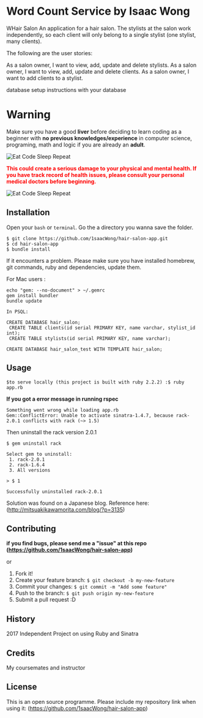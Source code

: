# Word Count Service by Isaac Wong

WHair Salon
An application for a hair salon. The stylists at the salon work independently, so each client will only belong to a single stylist (one stylist, many clients).

The following are the user stories:

As a salon owner, I want to view, add, update and delete stylists.
As a salon owner, I want to view, add, update and delete clients.
As a salon owner, I want to add clients to a stylist.

database setup instructions with your database

# Warning

Make sure you have a good **liver** before deciding to learn coding as a beginner with **no previous knowledges/experience** in computer science, programing, math and logic if you are already an **adult**.

![Eat Code Sleep Repeat](http://juicebubble.co.za/wp-content/uploads/2015/11/eat-sleep-code-white.png "Eat Code No-Sleep Repeat")

<span style="color:red"> **This could create a serious damage to your physical and mental health. If you have track record of health issues, please consult your personal medical doctors before beginning.**
</span>

![Eat Code Sleep Repeat](http://www.merakapda.com/img/p/1/0/9/8/1098-home_default.jpg "Eat Code No-Sleep Repeat")


## Installation

Open your `bash` or `terminal`. Go the a directory you wanna save the folder.

```
$ git clone https://github.com/1saacWong/hair-salon-app.git
$ cd hair-salon-app
$ bundle install

```

If it encounters a problem. Please make sure you have installed homebrew, git commands, ruby and dependencies, update them.

For Mac users :

```
echo "gem: --no-document" > ~/.gemrc
gem install bundler
bundle update

```

```
In PSQL:

CREATE DATABASE hair_salon;
 CREATE TABLE clients(id serial PRIMARY KEY, name varchar, stylist_id int);
 CREATE TABLE stylists(id serial PRIMARY KEY, name varchar);

CREATE DATABASE hair_salon_test WITH TEMPLATE hair_salon;

```
## Usage

```
$to serve locally (this project is built with ruby 2.2.2) :$ ruby app.rb

```

**If you got a error message in running rspec**

```
Something went wrong while loading app.rb
Gem::ConflictError: Unable to activate sinatra-1.4.7, because rack-2.0.1 conflicts with rack (~> 1.5)

```

Then uninstall the rack version 2.0.1

```
$ gem uninstall rack

Select gem to uninstall:
 1. rack-2.0.1
 2. rack-1.6.4
 3. All versions

> $ 1

Successfully uninstalled rack-2.0.1
```
Solution was found on a Japanese blog. Reference here:
(http://mitsuakikawamorita.com/blog/?p=3135)


## Contributing

**if you find bugs, please send me a "issue" at this repo (https://github.com/1saacWong/hair-salon-app)**

or


1. Fork it!
2. Create your feature branch: `$ git checkout -b my-new-feature`
3. Commit your changes: `$ git commit -m "Add some feature"`
4. Push to the branch: `$ git push origin my-new-feature`
5. Submit a pull request :D

## History

2017 Independent Project on using Ruby and Sinatra

## Credits

My coursemates and instructor

## License

This is an open source programme.
Please include my repository link when using it:
(https://github.com/1saacWong/hair-salon-app)
